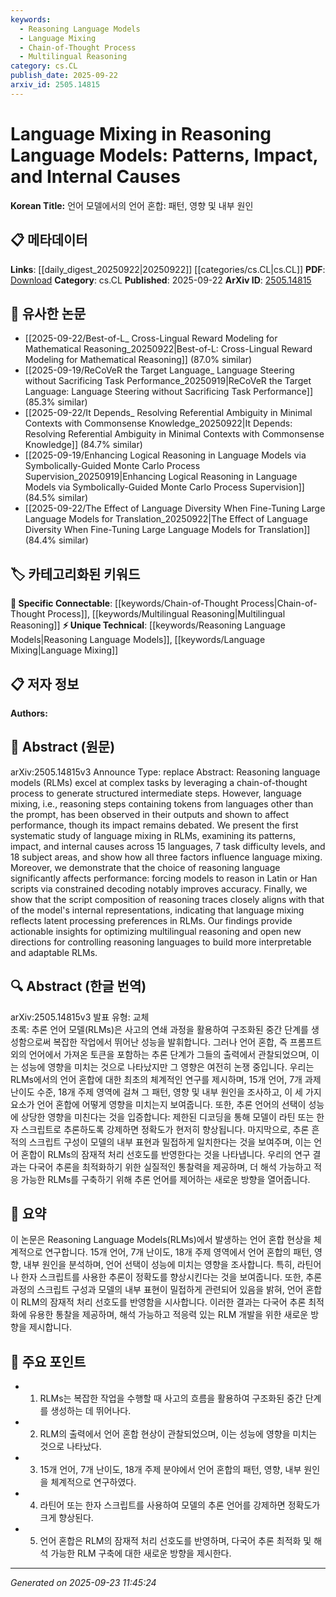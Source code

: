 ```yaml
---
keywords:
  - Reasoning Language Models
  - Language Mixing
  - Chain-of-Thought Process
  - Multilingual Reasoning
category: cs.CL
publish_date: 2025-09-22
arxiv_id: 2505.14815
---
```


<!-- KEYWORD_LINKING_METADATA:
{
  "processed_timestamp": "2025-09-23T11:45:24.189955",
  "vocabulary_version": "1.0",
  "selected_keywords": [
    "Reasoning Language Models",
    "Language Mixing",
    "Chain-of-Thought Process",
    "Multilingual Reasoning"
  ],
  "rejected_keywords": [],
  "similarity_scores": {
    "Reasoning Language Models": 0.85,
    "Language Mixing": 0.9,
    "Chain-of-Thought Process": 0.8,
    "Multilingual Reasoning": 0.82
  },
  "extraction_method": "AI_prompt_based",
  "budget_applied": true,
  "candidates_json": {
    "candidates": [
      {
        "surface": "Reasoning Language Models",
        "canonical": "Reasoning Language Models",
        "aliases": [
          "RLMs"
        ],
        "category": "unique_technical",
        "rationale": "The study focuses on the unique behavior of reasoning language models, making it a key concept for linking related research.",
        "novelty_score": 0.7,
        "connectivity_score": 0.65,
        "specificity_score": 0.8,
        "link_intent_score": 0.85
      },
      {
        "surface": "Language Mixing",
        "canonical": "Language Mixing",
        "aliases": [
          "Code-Switching"
        ],
        "category": "unique_technical",
        "rationale": "Language mixing is a central theme of the paper, crucial for understanding multilingual processing in models.",
        "novelty_score": 0.8,
        "connectivity_score": 0.7,
        "specificity_score": 0.85,
        "link_intent_score": 0.9
      },
      {
        "surface": "Chain-of-Thought Process",
        "canonical": "Chain-of-Thought Process",
        "aliases": [
          "CoT Process"
        ],
        "category": "specific_connectable",
        "rationale": "This concept is fundamental to reasoning in language models and connects to broader discussions on structured reasoning.",
        "novelty_score": 0.6,
        "connectivity_score": 0.75,
        "specificity_score": 0.7,
        "link_intent_score": 0.8
      },
      {
        "surface": "Multilingual Reasoning",
        "canonical": "Multilingual Reasoning",
        "aliases": [
          "Cross-Language Reasoning"
        ],
        "category": "specific_connectable",
        "rationale": "The paper's insights into multilingual reasoning are vital for linking to research on language diversity in AI.",
        "novelty_score": 0.65,
        "connectivity_score": 0.8,
        "specificity_score": 0.75,
        "link_intent_score": 0.82
      }
    ],
    "ban_list_suggestions": [
      "performance",
      "impact",
      "patterns"
    ]
  },
  "decisions": [
    {
      "candidate_surface": "Reasoning Language Models",
      "resolved_canonical": "Reasoning Language Models",
      "decision": "linked",
      "scores": {
        "novelty": 0.7,
        "connectivity": 0.65,
        "specificity": 0.8,
        "link_intent": 0.85
      }
    },
    {
      "candidate_surface": "Language Mixing",
      "resolved_canonical": "Language Mixing",
      "decision": "linked",
      "scores": {
        "novelty": 0.8,
        "connectivity": 0.7,
        "specificity": 0.85,
        "link_intent": 0.9
      }
    },
    {
      "candidate_surface": "Chain-of-Thought Process",
      "resolved_canonical": "Chain-of-Thought Process",
      "decision": "linked",
      "scores": {
        "novelty": 0.6,
        "connectivity": 0.75,
        "specificity": 0.7,
        "link_intent": 0.8
      }
    },
    {
      "candidate_surface": "Multilingual Reasoning",
      "resolved_canonical": "Multilingual Reasoning",
      "decision": "linked",
      "scores": {
        "novelty": 0.65,
        "connectivity": 0.8,
        "specificity": 0.75,
        "link_intent": 0.82
      }
    }
  ]
}
-->

# Language Mixing in Reasoning Language Models: Patterns, Impact, and Internal Causes

**Korean Title:** 언어 모델에서의 언어 혼합: 패턴, 영향 및 내부 원인

## 📋 메타데이터

**Links**: [[daily_digest_20250922|20250922]] [[categories/cs.CL|cs.CL]]
**PDF**: [Download](https://arxiv.org/pdf/2505.14815.pdf)
**Category**: cs.CL
**Published**: 2025-09-22
**ArXiv ID**: [2505.14815](https://arxiv.org/abs/2505.14815)

## 🔗 유사한 논문
- [[2025-09-22/Best-of-L_ Cross-Lingual Reward Modeling for Mathematical Reasoning_20250922|Best-of-L: Cross-Lingual Reward Modeling for Mathematical Reasoning]] (87.0% similar)
- [[2025-09-19/ReCoVeR the Target Language_ Language Steering without Sacrificing Task Performance_20250919|ReCoVeR the Target Language: Language Steering without Sacrificing Task Performance]] (85.3% similar)
- [[2025-09-22/It Depends_ Resolving Referential Ambiguity in Minimal Contexts with Commonsense Knowledge_20250922|It Depends: Resolving Referential Ambiguity in Minimal Contexts with Commonsense Knowledge]] (84.7% similar)
- [[2025-09-19/Enhancing Logical Reasoning in Language Models via Symbolically-Guided Monte Carlo Process Supervision_20250919|Enhancing Logical Reasoning in Language Models via Symbolically-Guided Monte Carlo Process Supervision]] (84.5% similar)
- [[2025-09-22/The Effect of Language Diversity When Fine-Tuning Large Language Models for Translation_20250922|The Effect of Language Diversity When Fine-Tuning Large Language Models for Translation]] (84.4% similar)

## 🏷️ 카테고리화된 키워드
**🔗 Specific Connectable**: [[keywords/Chain-of-Thought Process|Chain-of-Thought Process]], [[keywords/Multilingual Reasoning|Multilingual Reasoning]]
**⚡ Unique Technical**: [[keywords/Reasoning Language Models|Reasoning Language Models]], [[keywords/Language Mixing|Language Mixing]]

## 📋 저자 정보

**Authors:** 

## 📄 Abstract (원문)

arXiv:2505.14815v3 Announce Type: replace 
Abstract: Reasoning language models (RLMs) excel at complex tasks by leveraging a chain-of-thought process to generate structured intermediate steps. However, language mixing, i.e., reasoning steps containing tokens from languages other than the prompt, has been observed in their outputs and shown to affect performance, though its impact remains debated. We present the first systematic study of language mixing in RLMs, examining its patterns, impact, and internal causes across 15 languages, 7 task difficulty levels, and 18 subject areas, and show how all three factors influence language mixing. Moreover, we demonstrate that the choice of reasoning language significantly affects performance: forcing models to reason in Latin or Han scripts via constrained decoding notably improves accuracy. Finally, we show that the script composition of reasoning traces closely aligns with that of the model's internal representations, indicating that language mixing reflects latent processing preferences in RLMs. Our findings provide actionable insights for optimizing multilingual reasoning and open new directions for controlling reasoning languages to build more interpretable and adaptable RLMs.

## 🔍 Abstract (한글 번역)

arXiv:2505.14815v3 발표 유형: 교체  
초록: 추론 언어 모델(RLMs)은 사고의 연쇄 과정을 활용하여 구조화된 중간 단계를 생성함으로써 복잡한 작업에서 뛰어난 성능을 발휘합니다. 그러나 언어 혼합, 즉 프롬프트 외의 언어에서 가져온 토큰을 포함하는 추론 단계가 그들의 출력에서 관찰되었으며, 이는 성능에 영향을 미치는 것으로 나타났지만 그 영향은 여전히 논쟁 중입니다. 우리는 RLMs에서의 언어 혼합에 대한 최초의 체계적인 연구를 제시하며, 15개 언어, 7개 과제 난이도 수준, 18개 주제 영역에 걸쳐 그 패턴, 영향 및 내부 원인을 조사하고, 이 세 가지 요소가 언어 혼합에 어떻게 영향을 미치는지 보여줍니다. 또한, 추론 언어의 선택이 성능에 상당한 영향을 미친다는 것을 입증합니다: 제한된 디코딩을 통해 모델이 라틴 또는 한자 스크립트로 추론하도록 강제하면 정확도가 현저히 향상됩니다. 마지막으로, 추론 흔적의 스크립트 구성이 모델의 내부 표현과 밀접하게 일치한다는 것을 보여주며, 이는 언어 혼합이 RLMs의 잠재적 처리 선호도를 반영한다는 것을 나타냅니다. 우리의 연구 결과는 다국어 추론을 최적화하기 위한 실질적인 통찰력을 제공하며, 더 해석 가능하고 적응 가능한 RLMs를 구축하기 위해 추론 언어를 제어하는 새로운 방향을 열어줍니다.

## 📝 요약

이 논문은 Reasoning Language Models(RLMs)에서 발생하는 언어 혼합 현상을 체계적으로 연구합니다. 15개 언어, 7개 난이도, 18개 주제 영역에서 언어 혼합의 패턴, 영향, 내부 원인을 분석하며, 언어 선택이 성능에 미치는 영향을 조사합니다. 특히, 라틴어나 한자 스크립트를 사용한 추론이 정확도를 향상시킨다는 것을 보여줍니다. 또한, 추론 과정의 스크립트 구성과 모델의 내부 표현이 밀접하게 관련되어 있음을 밝혀, 언어 혼합이 RLM의 잠재적 처리 선호도를 반영함을 시사합니다. 이러한 결과는 다국어 추론 최적화에 유용한 통찰을 제공하며, 해석 가능하고 적응력 있는 RLM 개발을 위한 새로운 방향을 제시합니다.

## 🎯 주요 포인트

- 1. RLMs는 복잡한 작업을 수행할 때 사고의 흐름을 활용하여 구조화된 중간 단계를 생성하는 데 뛰어나다.
- 2. RLM의 출력에서 언어 혼합 현상이 관찰되었으며, 이는 성능에 영향을 미치는 것으로 나타났다.
- 3. 15개 언어, 7개 난이도, 18개 주제 분야에서 언어 혼합의 패턴, 영향, 내부 원인을 체계적으로 연구하였다.
- 4. 라틴어 또는 한자 스크립트를 사용하여 모델의 추론 언어를 강제하면 정확도가 크게 향상된다.
- 5. 언어 혼합은 RLM의 잠재적 처리 선호도를 반영하며, 다국어 추론 최적화 및 해석 가능한 RLM 구축에 대한 새로운 방향을 제시한다.


---

*Generated on 2025-09-23 11:45:24*